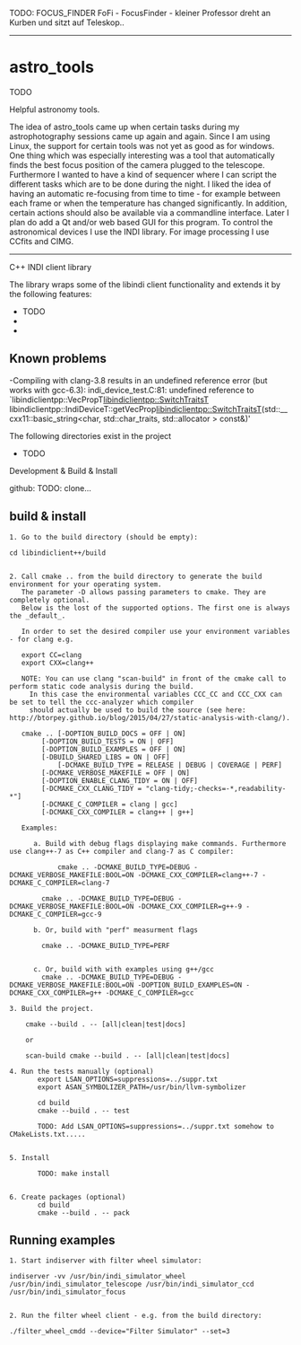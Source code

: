 TODO: FOCUS_FINDER
FoFi - FocusFinder - kleiner Professor dreht an Kurben und sitzt auf Teleskop..


----------------------------------------------------------------------------------------------------------------------------

astro_tools
===========

TODO

Helpful astronomy tools.


The idea of astro_tools came up when certain tasks during my
astrophotography sessions came up again and again. Since I am using
Linux, the support for certain tools was not yet as good as for windows.
One thing which was especially interesting was a tool that automatically
finds the best focus position of the camera plugged to the telescope.
Furthermore I wanted to have a kind of sequencer where I can script the
different tasks which are to be done during the night. I liked the idea
of having an automatic re-focusing from time to time - for example
between each frame or when the temperature has changed significantly.
In addition, certain actions should also be available via a commandline
interface.
Later I plan do add a Qt and/or web based GUI for this program.
To control the astronomical devices I use the INDI library.
For image processing I use CCfits and CIMG.


----------------------------------------------------------------------------------------------------------------------------

C++ INDI client library

The library wraps some of the libindi client functionality and extends it by the following features:
   * TODO
   *
   *

Known problems
--------------

-Compiling with clang-3.8 results in an undefined reference error (but works with gcc-6.3):
	  indi_device_test.C:81: undefined reference to `libindiclientpp::VecPropT<libindiclientpp::SwitchTraitsT>
	  libindiclientpp::IndiDeviceT::getVecProp<libindiclientpp::SwitchTraitsT>(std::__cxx11::basic_string<char,
	  std::char_traits<char>, std::allocator<char> > const&)'


The following directories exist in the project
  * TODO


Development & Build & Install

github:  TODO: clone...


build & install
---------------

	1. Go to the build directory (should be empty):

	cd libindiclient++/build


	2. Call cmake .. from the build directory to generate the build environment for your operating system.
	   The parameter -D allows passing parameters to cmake. They are completely optional.
	   Below is the lost of the supported options. The first one is always the _default_.

	   In order to set the desired compiler use your environment variables - for clang e.g.
	   
	   export CC=clang
	   export CXX=clang++

	   NOTE: You can use clang "scan-build" in front of the cmake call to perform static code analysis during the build.
	   	 In this case the environmental variables CCC_CC and CCC_CXX can be set to tell the ccc-analyzer which compiler
		 should actually be used to build the source (see here: http://btorpey.github.io/blog/2015/04/27/static-analysis-with-clang/).
		 
	   cmake .. [-DOPTION_BUILD_DOCS = OFF | ON]
	   	    [-DOPTION_BUILD_TESTS = ON | OFF]
		    [-DOPTION_BUILD_EXAMPLES = OFF | ON]
		    [-DBUILD_SHARED_LIBS = ON | OFF]
	            [-DCMAKE_BUILD_TYPE = RELEASE | DEBUG | COVERAGE | PERF]
		    [-DCMAKE_VERBOSE_MAKEFILE = OFF | ON]
		    [-DOPTION_ENABLE_CLANG_TIDY = ON | OFF]
		    [-DCMAKE_CXX_CLANG_TIDY = "clang-tidy;-checks=-*,readability-*"]
		    [-DCMAKE_C_COMPILER = clang | gcc]
		    [-DCMAKE_CXX_COMPILER = clang++ | g++]
		 
	   Examples:

	      a. Build with debug flags displaying make commands. Furthermore use clang++-7 as C++ compiler and clang-7 as C compiler:
	
	            cmake .. -DCMAKE_BUILD_TYPE=DEBUG -DCMAKE_VERBOSE_MAKEFILE:BOOL=ON -DCMAKE_CXX_COMPILER=clang++-7 -DCMAKE_C_COMPILER=clang-7

		    cmake .. -DCMAKE_BUILD_TYPE=DEBUG -DCMAKE_VERBOSE_MAKEFILE:BOOL=ON -DCMAKE_CXX_COMPILER=g++-9 -DCMAKE_C_COMPILER=gcc-9

	      b. Or, build with "perf" measurment flags

		    cmake .. -DCMAKE_BUILD_TYPE=PERF


	      c. Or, build with with examples using g++/gcc
		    cmake .. -DCMAKE_BUILD_TYPE=DEBUG -DCMAKE_VERBOSE_MAKEFILE:BOOL=ON -DOPTION_BUILD_EXAMPLES=ON -DCMAKE_CXX_COMPILER=g++ -DCMAKE_C_COMPILER=gcc

	3. Build the project.
	
		cmake --build . -- [all|clean|test|docs]

		or

		scan-build cmake --build . -- [all|clean|test|docs]

	4. Run the tests manually (optional)
	       export LSAN_OPTIONS=suppressions=../suppr.txt
	       export ASAN_SYMBOLIZER_PATH=/usr/bin/llvm-symbolizer
	       
	       cd build
	       cmake --build . -- test
	       
	       TODO: Add LSAN_OPTIONS=suppressions=../suppr.txt somehow to CMakeLists.txt.....
	       

	5. Install
	
	       TODO: make install


	6. Create packages (optional)
	       cd build
	       cmake --build . -- pack
	       

Running examples
----------------

	1. Start indiserver with filter wheel simulator:

	indiserver -vv /usr/bin/indi_simulator_wheel /usr/bin/indi_simulator_telescope /usr/bin/indi_simulator_ccd /usr/bin/indi_simulator_focus


	2. Run the filter wheel client - e.g. from the build directory:

	./filter_wheel_cmdd --device="Filter Simulator" --set=3



